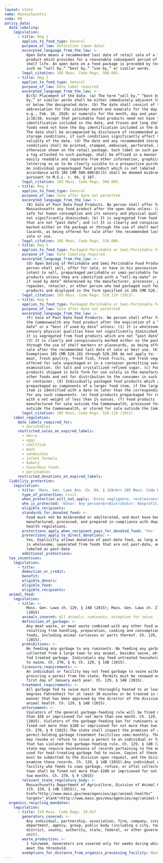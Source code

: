 ```yaml
---
layout: state
name: Massachusetts
code: MA
policy_data:
  date_labeling:
    legislation:
      - title: Reg 1
        applies_to_food_type: General
        purpose_of_law: Definition (open date)
        excerpted_language_from_the_law: >-
          Open Date means a recommended last date of retail sale of a food
          product which provides for a reasonable subsequent period of home
          shelf life. An open date on a food package is preceded by terminology
          such as “sell by,” “best by,” “use by,” or similar words.
        legal_citation: 105 Mass. Code Regs. 500.003.
      - title: Reg 2
        applies_to_food_type: General
        purpose_of_law: Date label required
        excerpted_language_from_the_law: >-
          B)(5) Placement of the Date. (a) The term “sell by,” “best by,” “use
          by,” or similar words shall be either immediately adjacent to, above,
          or below the designated date. (b) The date shall consist of the common
          abbreviation for the calendar month and numerals for the day and year,
          e.g., Feb. 10, 2020; or numerals for the month, day and year, e.g.,
          2/10/20, except that perishable food products need not have the year
          identification included in the date, and frozen and long shelf life
          foods need not have the day identification included in the date. (c)
          The date shall be accompanied by disclosure of recommended product
          storage conditions, if such conditions significantly affect the
          validity of the date. (d) The date and any recommended storage
          conditions shall be printed, stamped, embossed, perforated, or
          otherwise shown on the retail package. Such label on such package, or
          a tag attached to such package, shall be affixed in a manner that is
          easily readable and separate from other information, graphics, or
          lettering so as to be clearly visible to a prospective purchaser. (e)
          An individual prepackaged food product which is not labeled in
          accordance with 105 CMR 500.006(B)(5) shall be deemed misbranded
          pursuant to M.G.L. c. 94, § 187.
        legal_citation: 105 Mass. Code Regs. 500.006.
      - title: Reg 3
        applies_to_food_type: General
        purpose_of_law: Sale after date not permitted
        excerpted_language_from_the_law: >-
          (B) Sale of Past Date Food Products. No person shall offer for sale in
          Massachusetts any food product after the open date unless: (a) It is
          safe for human consumption and its sensory and physical qualities have
          not significantly diminished; (b) It is segregated from food products
          that are not “past date”; and (c) It is clearly and conspicuously
          marked either on the package or through the use of shelf markers or
          lacards, as being offered for sale after the recommended last date of
          sale or use.
        legal_citation: 105 Mass. Code Regs. 520.006.
      - title: Reg 5
        applies_to_food_type: Packaged Perishable or Semi-Perishable Foods
        purpose_of_law: Date labeling required
        excerpted_language_from_the_law: >-
          (D) Open Dating of Perishable and Semi Perishable Food Products No
          person shall sell, offer for sale, or have in his possession with
          intent to sell, prepackaged perishable or semi-perishable food
          products unless they are identified with a “sell-by-date” or a “best
          if used by date” determined by the manufacturer, processor, packer,
          repacker, retailer, or other person who had packaged such food
          products and displayed in the form specified in 105 CMR 520.119
        legal_citation: 105 Mass. Code Regs. 520.119 (2013).
      - title: Reg 6
        applies_to_food_type: Packaged Perishable or Semi-Perishable Foods
        purpose_of_law: Sale after date not permitted
        excerpted_language_from_the_law: >-
          (F) Sale of Past Date Food Products. No person shall offer for sale in
          the Commonwealth any food product after the expiration of a “sell by
          date” or a “best if used by date” unless: (1) It is wholesome and its
          sensory physical qualities have not significantly diminished; and, (2)
          It is segregated from food products which are not “past date”; and,
          (3) It is clearly and conspicuously marked either on the package or
          through the use of shelf markers or placecards, as being offered for
          sale after the recommended last date of sale or best use. (K1) (1)
          Exemptions 105 CMR 520.101 through 520.205 do not apply to: (a) Fresh
          meat, fresh poultry, fresh fish, fresh fruits, and fresh vegetables
          offered for sale unpackaged or in a container permitting sensory
          examination. (b) Salt and crystallized refined sugar. (c) Food
          products shipped in bulk form for use solely in the manufacture of
          other foods and not for distribution to the consumer in such bulk form
          or container. (d) Individually packaged food products which are
          prepackaged as components of a larger food item, if the larger food
          item is identified with a date no later than the corresponding date
          for any such components. (e) Food products prepackaged for retail sale
          with a net weight of less than 1½ ounces. (f) Food products
          manufactured for sale outside the Commonwealth, processed for sale
          outside the Commonwealth, or stored for sale outside the Commonwealth.
        legal_citation: 105 Mass. Code Regs. 520.119 (2013).
    label_regulation:
      date_labels_required_for:
        - perishables
      restricted_sales_on_expired_labels:
        - dairy
        - eggs
        - shellfish
        - meat
        - sandwiches
        - infant formula
        - bakery
        - hazardous foods
        - perishables
      restricted_donations_on_expired_labels:
  liability_protection:
    legislation:
      - title: 'Mass. Gen. Laws Ann. Ch. 94, § 328<br> 105 Mass. Code Regs. 520.119'
        type_of_protection: Civil
        when_protection_will_not_apply: 'Gross negligence, recklessness, or intentional misconduct'
        who_is_protected: 'Donor: Any person<br>Distributor: Nonprofit/charitable organization'
        eligible_recipients:
        standards_for_donated_food: >-
          Food must not be misbranded or adulterated, and must have been
          manufactured, processed, and prepared in compliance with department of
          health regulations.
        protections_apply_when_recipient_pays_for_donated_food: 'Yes'
        protections_apply_to_direct_donations: >-
          Yes. Explicitly allows donation of past-date food, as long as the food
          is wholesome, separated from foods that are not past-date, and clearly
          labeled as past-date
        additional_protections:
  tax_incentives:
    legislation:
      - title:
        deduction_or_credit:
        benefit:
        eligible_donors:
        eligible_food:
        eligible_recipients:
  animal_feed:
    legislation:
      - title: >-
          Mass. Gen. Laws ch. 129, § 14B (2015); Mass. Gen. Laws ch. 270, § 9
          (2015)
        animals_covered: All animals; ruminants; exception for swine
        definition_of_garbage: >-
          Any meat waste, or meat waste combined with any other food waste,
          resulting from handling, preparation, cooking and consumption of
          foods, including animal carcasses or parts thereof. Ch. 129, § 14B
          (2015).
        prohibitions: >-
          No feeding any garbage to any ruminants. No feeding any garbage
          collected from a large town to any animal, besides swine, which may be
          fed treated garbage. Individuals may feed untreated household garbage
          to swine. Ch. 270, § 9; Ch. 129, § 14B (2015).
        licensure_requirements: >-
          An individual or facility may not feed garbage to swine without
          procuring a permit from the state. Permits must be renewed on the
          first day of January each year. Ch. 129, § 14B (2015).
        treatment_requirements: >-
          All garbage fed to swine must be thoroughly heated to at least 212
          degrees Fahrenheit for at least 30 minutes or be treated in some other
          manner that has been approved by the director of the division of
          animal health. Ch. 129, § 14B (2015).
        enforcement: >-
          Violators of the general garbage-feeding rule will be fined not more
          than $50 or imprisoned for not more than one month. Ch. 129, § 14B
          (2015). Violators of the garbage-feeding ban for ruminants will be
          fined not more than $100 or imprisoned for not more than two months.
          Ch. 270, § 9 (2015).The state shall inspect the premises of all
          permit-holding garbage treatment facilities semi-monthly. The state
          may revoke or refuse to issue a permit to an individual or facility
          that has violated the garbage-feeding rule. Ch. 129, § 14B (2015).The
          state may require maintenance of records pertaining to the equipment
          used for heat-treating garbage fed to swine. Copies of these records
          must be submitted to the division upon request, and the division may
          examine these records. Ch. 129, § 14B (2015).Any individual or
          facility who feeds to cows garbage, refuse, or offal collected by a
          town shall be fined not more than $100 or imprisoned for not more than
          two months. Ch. 270, § 9 (2015)
        relevant_state_regulatory_body: >-
          Massachusetts Department of Agriculture, Division of Animal Health
          (Ch. 129, § 14B (2015)), <a
          href="http://www.mass.gov/eea/agencies/agr/animal-health/"
          target="_blank">http://www.mass.gov/eea/agencies/agr/animal-health/</a>.
  organics_recycling_mandates:
    legislation:
      - title: 310 Mass. Code Regs. 19.017
        generators_covered: >-
          Any individual, partnership, association, firm, company, corporation,
          department, agency, group, public body (including a city, town,
          district, county, authority, state, federal, or other governmental
          unit).
        waste_production: >-
          1 ton/week. Generators are covered only for weeks during which they
          meet the threshold.
        exemptions_for_distance_from_organics_processing_facility: None
---
```


